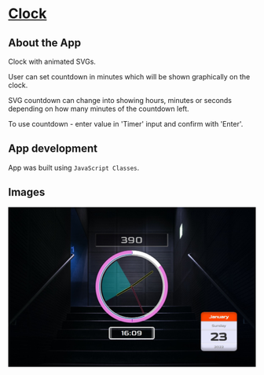 # [Clock](https://michal-w-dev.github.io/Clock/)


## About the App

Clock with animated SVGs. 

User can set countdown in minutes which will be shown graphically on the clock.

SVG countdown can change into showing hours, minutes or seconds depending on how many minutes of the countdown left.

To use countdown - enter value in 'Timer' input and confirm with 'Enter'.


## App development

App was built using `JavaScript Classes`.


## Images
![clock](imgs/readme.jpg)
#
